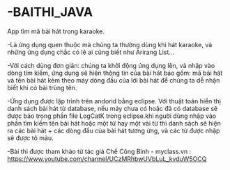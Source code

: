 # -BAITHI_JAVA
App tìm mã bài hát trong karaoke.

-Là ứng dụng quen thuộc mà chúng ta thường dùng khi hát karaoke, và những ứng dụng chắc có lẽ ai cũng biết như Arirang List...

-Với cách dùng đơn giản: chúng ta khởi động ứng dụng lên, và nhập vào dòng tìm kiếm, ứng dụng sẽ hiện thông tin của bài hát bao gồm: mã bài hát và tên bài hát kèm theo máy dòng đầu của lời bài hát để chúng ta dễ nhận biết khi có bài trùng tên.

-Ứng dụng được lập trình trên andorid bằng eclipse. Với thuật toán hiển thị danh sách bài hát từ database, nếu máy chưa có hoặc đã có database sẽ được báo trong phần file LogCatK trong eclipse.khi người dùng nhập vào phần tìm kiếm tên bài hát hoặc một từ hay một vài từ thì danh sách sẽ hiện ra các bài hát + các dòng đầu của bài hát tương ứng, và các từ được nhập sẽ được tô màu.

-Bài thi được tham khảo từ tác giả Chế Công Bình - myclass.vn : https://www.youtube.com/channel/UCzMRhbwUVbLuL_kvduW5OCQ

